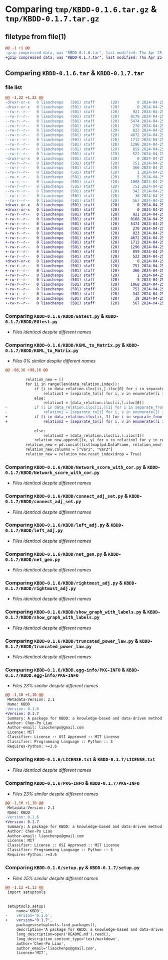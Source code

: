 # Comparing `tmp/KBDD-0.1.6.tar.gz` & `tmp/KBDD-0.1.7.tar.gz`

## filetype from file(1)

```diff
@@ -1 +1 @@
-gzip compressed data, was "KBDD-0.1.6.tar", last modified: Thu Apr 25 14:32:56 2024, max compression
+gzip compressed data, was "KBDD-0.1.7.tar", last modified: Thu Apr 25 16:28:56 2024, max compression
```

## Comparing `KBDD-0.1.6.tar` & `KBDD-0.1.7.tar`

### file list

```diff
@@ -1,22 +1,22 @@
-drwxr-xr-x   0 liaochenpo   (501) staff       (20)        0 2024-04-25 14:32:56.359711 KBDD-0.1.6/
-drwxr-xr-x   0 liaochenpo   (501) staff       (20)        0 2024-04-25 14:32:56.358186 KBDD-0.1.6/KBDD/
--rw-r--r--   0 liaochenpo   (501) staff       (20)      921 2024-04-25 08:44:54.000000 KBDD-0.1.6/KBDD/EGtest.py
--rw-r--r--   0 liaochenpo   (501) staff       (20)     8170 2024-04-25 14:32:08.000000 KBDD-0.1.6/KBDD/KGML_to_Matrix.py
--rw-r--r--   0 liaochenpo   (501) staff       (20)     5474 2024-04-25 08:57:54.000000 KBDD-0.1.6/KBDD/Network_score_with_cor.py
--rw-r--r--   0 liaochenpo   (501) staff       (20)      270 2024-04-25 12:14:06.000000 KBDD-0.1.6/KBDD/__init__.py
--rw-r--r--   0 liaochenpo   (501) staff       (20)      823 2024-04-25 08:49:49.000000 KBDD-0.1.6/KBDD/connect_adj_set.py
--rw-r--r--   0 liaochenpo   (501) staff       (20)     4672 2024-04-25 08:48:06.000000 KBDD-0.1.6/KBDD/left_adj.py
--rw-r--r--   0 liaochenpo   (501) staff       (20)     1712 2024-04-25 08:57:38.000000 KBDD-0.1.6/KBDD/net_gen.py
--rw-r--r--   0 liaochenpo   (501) staff       (20)     1296 2024-04-25 08:46:18.000000 KBDD-0.1.6/KBDD/rightmost_adj.py
--rw-r--r--   0 liaochenpo   (501) staff       (20)      859 2024-04-25 08:52:05.000000 KBDD-0.1.6/KBDD/show_graph_with_labels.py
--rw-r--r--   0 liaochenpo   (501) staff       (20)      522 2024-04-25 08:59:54.000000 KBDD-0.1.6/KBDD/truncated_power_law.py
-drwxr-xr-x   0 liaochenpo   (501) staff       (20)        0 2024-04-25 14:32:56.359071 KBDD-0.1.6/KBDD.egg-info/
--rw-r--r--   0 liaochenpo   (501) staff       (20)      751 2024-04-25 14:32:56.000000 KBDD-0.1.6/KBDD.egg-info/PKG-INFO
--rw-r--r--   0 liaochenpo   (501) staff       (20)      366 2024-04-25 14:32:56.000000 KBDD-0.1.6/KBDD.egg-info/SOURCES.txt
--rw-r--r--   0 liaochenpo   (501) staff       (20)        1 2024-04-25 14:32:56.000000 KBDD-0.1.6/KBDD.egg-info/dependency_links.txt
--rw-r--r--   0 liaochenpo   (501) staff       (20)        5 2024-04-25 14:32:56.000000 KBDD-0.1.6/KBDD.egg-info/top_level.txt
--rw-r--r--   0 liaochenpo   (501) staff       (20)     1068 2024-04-25 09:12:48.000000 KBDD-0.1.6/LICENSE.txt
--rw-r--r--   0 liaochenpo   (501) staff       (20)      751 2024-04-25 14:32:56.359388 KBDD-0.1.6/PKG-INFO
--rw-r--r--   0 liaochenpo   (501) staff       (20)      342 2024-04-25 09:04:43.000000 KBDD-0.1.6/README.md
--rw-r--r--   0 liaochenpo   (501) staff       (20)       38 2024-04-25 14:32:56.359800 KBDD-0.1.6/setup.cfg
--rw-r--r--   0 liaochenpo   (501) staff       (20)      567 2024-04-25 14:32:43.000000 KBDD-0.1.6/setup.py
+drwxr-xr-x   0 liaochenpo   (501) staff       (20)        0 2024-04-25 16:28:56.150897 KBDD-0.1.7/
+drwxr-xr-x   0 liaochenpo   (501) staff       (20)        0 2024-04-25 16:28:56.149390 KBDD-0.1.7/KBDD/
+-rw-r--r--   0 liaochenpo   (501) staff       (20)      921 2024-04-25 08:44:54.000000 KBDD-0.1.7/KBDD/EGtest.py
+-rw-r--r--   0 liaochenpo   (501) staff       (20)     8168 2024-04-25 16:21:28.000000 KBDD-0.1.7/KBDD/KGML_to_Matrix.py
+-rw-r--r--   0 liaochenpo   (501) staff       (20)     5474 2024-04-25 08:57:54.000000 KBDD-0.1.7/KBDD/Network_score_with_cor.py
+-rw-r--r--   0 liaochenpo   (501) staff       (20)      270 2024-04-25 12:14:06.000000 KBDD-0.1.7/KBDD/__init__.py
+-rw-r--r--   0 liaochenpo   (501) staff       (20)      823 2024-04-25 08:49:49.000000 KBDD-0.1.7/KBDD/connect_adj_set.py
+-rw-r--r--   0 liaochenpo   (501) staff       (20)     4672 2024-04-25 08:48:06.000000 KBDD-0.1.7/KBDD/left_adj.py
+-rw-r--r--   0 liaochenpo   (501) staff       (20)     1712 2024-04-25 08:57:38.000000 KBDD-0.1.7/KBDD/net_gen.py
+-rw-r--r--   0 liaochenpo   (501) staff       (20)     1296 2024-04-25 08:46:18.000000 KBDD-0.1.7/KBDD/rightmost_adj.py
+-rw-r--r--   0 liaochenpo   (501) staff       (20)      859 2024-04-25 08:52:05.000000 KBDD-0.1.7/KBDD/show_graph_with_labels.py
+-rw-r--r--   0 liaochenpo   (501) staff       (20)      522 2024-04-25 08:59:54.000000 KBDD-0.1.7/KBDD/truncated_power_law.py
+drwxr-xr-x   0 liaochenpo   (501) staff       (20)        0 2024-04-25 16:28:56.150250 KBDD-0.1.7/KBDD.egg-info/
+-rw-r--r--   0 liaochenpo   (501) staff       (20)      751 2024-04-25 16:28:56.000000 KBDD-0.1.7/KBDD.egg-info/PKG-INFO
+-rw-r--r--   0 liaochenpo   (501) staff       (20)      366 2024-04-25 16:28:56.000000 KBDD-0.1.7/KBDD.egg-info/SOURCES.txt
+-rw-r--r--   0 liaochenpo   (501) staff       (20)        1 2024-04-25 16:28:56.000000 KBDD-0.1.7/KBDD.egg-info/dependency_links.txt
+-rw-r--r--   0 liaochenpo   (501) staff       (20)        5 2024-04-25 16:28:56.000000 KBDD-0.1.7/KBDD.egg-info/top_level.txt
+-rw-r--r--   0 liaochenpo   (501) staff       (20)     1068 2024-04-25 09:12:48.000000 KBDD-0.1.7/LICENSE.txt
+-rw-r--r--   0 liaochenpo   (501) staff       (20)      751 2024-04-25 16:28:56.150565 KBDD-0.1.7/PKG-INFO
+-rw-r--r--   0 liaochenpo   (501) staff       (20)      342 2024-04-25 09:04:43.000000 KBDD-0.1.7/README.md
+-rw-r--r--   0 liaochenpo   (501) staff       (20)       38 2024-04-25 16:28:56.150974 KBDD-0.1.7/setup.cfg
+-rw-r--r--   0 liaochenpo   (501) staff       (20)      567 2024-04-25 16:28:42.000000 KBDD-0.1.7/setup.py
```

### Comparing `KBDD-0.1.6/KBDD/EGtest.py` & `KBDD-0.1.7/KBDD/EGtest.py`

 * *Files identical despite different names*

### Comparing `KBDD-0.1.6/KBDD/KGML_to_Matrix.py` & `KBDD-0.1.7/KBDD/KGML_to_Matrix.py`

 * *Files 0% similar despite different names*

```diff
@@ -98,16 +98,16 @@
 
         relation_new = []
         for ii in range(len(data_relation.index)):
             if [i in data_relation.iloc[ii,].iloc[0] for i in separate_from].count(True) > 0:
                 relation1 = [separate_to[i] for i, v in enumerate([i in data_relation.iloc[ii,].iloc[0] for i in separate_from]) if v == True]
             else:
                 relation1 = [data_relation.iloc[ii,].iloc[0]]
-            if [i in data_relation.iloc[ii,][1] for i in separate_from].count(True) > 0:
-                relation2 = [separate_to[i] for i, v in enumerate([i in data_relation.iloc[ii,][1] for i in separate_from]) if v == True]
+            if [i in data_relation.iloc[ii, 1] for i in separate_from].count(True) > 0:
+                relation2 = [separate_to[i] for i, v in enumerate([i in data_relation.iloc[ii, 1] for i in separate_from]) if v == True]
 
             else:
                 relation2 = [data_relation.iloc[ii,].iloc[1]]
             relation_new.append([(x, y) for x in relation1 for y in relation2])
         relation_new = pd.concat(list(map(pd.DataFrame, relation_new)))
         relation_new.columns = ["Var1", "Var2"]
         relation_new = relation_new.reset_index(drop = True)
```

### Comparing `KBDD-0.1.6/KBDD/Network_score_with_cor.py` & `KBDD-0.1.7/KBDD/Network_score_with_cor.py`

 * *Files identical despite different names*

### Comparing `KBDD-0.1.6/KBDD/connect_adj_set.py` & `KBDD-0.1.7/KBDD/connect_adj_set.py`

 * *Files identical despite different names*

### Comparing `KBDD-0.1.6/KBDD/left_adj.py` & `KBDD-0.1.7/KBDD/left_adj.py`

 * *Files identical despite different names*

### Comparing `KBDD-0.1.6/KBDD/net_gen.py` & `KBDD-0.1.7/KBDD/net_gen.py`

 * *Files identical despite different names*

### Comparing `KBDD-0.1.6/KBDD/rightmost_adj.py` & `KBDD-0.1.7/KBDD/rightmost_adj.py`

 * *Files identical despite different names*

### Comparing `KBDD-0.1.6/KBDD/show_graph_with_labels.py` & `KBDD-0.1.7/KBDD/show_graph_with_labels.py`

 * *Files identical despite different names*

### Comparing `KBDD-0.1.6/KBDD/truncated_power_law.py` & `KBDD-0.1.7/KBDD/truncated_power_law.py`

 * *Files identical despite different names*

### Comparing `KBDD-0.1.6/KBDD.egg-info/PKG-INFO` & `KBDD-0.1.7/KBDD.egg-info/PKG-INFO`

 * *Files 23% similar despite different names*

```diff
@@ -1,10 +1,10 @@
 Metadata-Version: 2.1
 Name: KBDD
-Version: 0.1.6
+Version: 0.1.7
 Summary: A package for KBDD: a knowledge-based and data-driven method for genetic network construction
 Author: Chen-Po Liao
 Author-email: liaochenpo@gmail.com
 License: MIT
 Classifier: License :: OSI Approved :: MIT License
 Classifier: Programming Language :: Python :: 3
 Requires-Python: >=3.6
```

### Comparing `KBDD-0.1.6/LICENSE.txt` & `KBDD-0.1.7/LICENSE.txt`

 * *Files identical despite different names*

### Comparing `KBDD-0.1.6/PKG-INFO` & `KBDD-0.1.7/PKG-INFO`

 * *Files 23% similar despite different names*

```diff
@@ -1,10 +1,10 @@
 Metadata-Version: 2.1
 Name: KBDD
-Version: 0.1.6
+Version: 0.1.7
 Summary: A package for KBDD: a knowledge-based and data-driven method for genetic network construction
 Author: Chen-Po Liao
 Author-email: liaochenpo@gmail.com
 License: MIT
 Classifier: License :: OSI Approved :: MIT License
 Classifier: Programming Language :: Python :: 3
 Requires-Python: >=3.6
```

### Comparing `KBDD-0.1.6/setup.py` & `KBDD-0.1.7/setup.py`

 * *Files 25% similar despite different names*

```diff
@@ -1,13 +1,13 @@
 import setuptools
 
 
 setuptools.setup(
     name='KBDD',
-    version='0.1.6',
+    version='0.1.7',
     packages=setuptools.find_packages(),
     description='A package for KBDD: a knowledge-based and data-driven method for genetic network construction',
     long_description=open('README.md').read(),
     long_description_content_type='text/markdown',
     author='Chen-Po Liao',
     author_email='liaochenpo@gmail.com',
     license='MIT',
```

